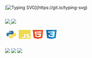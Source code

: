 [![Typing SVG](https://readme-typing-svg.herokuapp.com?size=35&duration=3000&color=3EFF3E&center=true&vCenter=true&width=1000&lines=HELLO%2C+MY+NAME+is+Victor+Marques;I'm+25+years+old;I+from+Brasil%2C+SP.)](https://git.io/typing-svg)

##


<a href="https://github.com/victormarques3">
<img height="180em" src="https://github-readme-stats.vercel.app/api?username=victormarques3&show_icons=true&theme=chartreuse-dark&include_all_commits=true&count_private=true" />
</a>
<a href="https://github.com/victormarques3">
<img height="180em" src="https://github-readme-stats.vercel.app/api/top-langs/?username=victormarques3&layout=compact&langs_count=7&theme=chartreuse-dark" />
</a>

	
	
<div style="display: inline_block"><br>
  <img align="center" alt="Victor-Python" height="30" width="40" src="https://raw.githubusercontent.com/devicons/devicon/master/icons/python/python-original.svg">
  <img align="center" alt="Victor-Js" height="30" width="40" src="https://raw.githubusercontent.com/devicons/devicon/master/icons/javascript/javascript-plain.svg">
  <img align="center" alt="Victor-HTML" height="30" width="40" src="https://raw.githubusercontent.com/devicons/devicon/master/icons/html5/html5-original.svg">
  <img align="center" alt="Victor-CSS" height="30" width="40" src="https://raw.githubusercontent.com/devicons/devicon/master/icons/css3/css3-original.svg">
</div>
  
  ##
  
<div>
  <a href="https://www.instagram.com/vitinhom3" target="_blank"><img src="https://img.shields.io/badge/-Instagram-%23E4405F?style=for-the-badge&logo=instagram&logoColor=black" target="_blank"></a>
  <a href = "mailto:vm3code@gmail.com"><img src="https://img.shields.io/badge/-Gmail-%23333?style=for-the-badge&logo=gmail&logoColor=black" target="_blank"></a>
  <a href="#" target="_blank"><img src="https://img.shields.io/badge/-LinkedIn-%230077B5?style=for-the-badge&logo=linkedin&logoColor=black" target="_blank"></a> 
</div>
